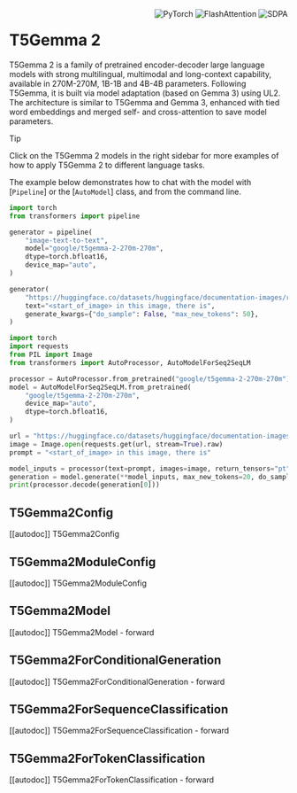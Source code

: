 
<!--Copyright 2025 The HuggingFace Team. All rights reserved.

Licensed under the Apache License, Version 2.0 (the "License"); you may not use this file except in compliance with
the License. You may obtain a copy of the License at

http://www.apache.org/licenses/LICENSE-2.0

Unless required by applicable law or agreed to in writing, software distributed under the License is distributed on
an "AS IS" BASIS, WITHOUT WARRANTIES OR CONDITIONS OF ANY KIND, either express or implied. See the License for the
specific language governing permissions and limitations under the License.

⚠️ Note that this file is in Markdown but contain specific syntax for our doc-builder (similar to MDX) that may not be
rendered properly in your Markdown viewer.

-->
<div style="float: right;">
    <div class="flex flex-wrap space-x-1">
        <img alt="PyTorch" src="https://img.shields.io/badge/PyTorch-DE3412?style=flat&logo=pytorch&logoColor=white">
        <img alt="FlashAttention" src="https://img.shields.io/badge/%E2%9A%A1%EF%B8%8E%20FlashAttention-eae0c8?style=flat">
        <img alt="SDPA" src="https://img.shields.io/badge/SDPA-DE3412?style=flat&logo=pytorch&logoColor=white">
    </div>
</div>

# T5Gemma 2

T5Gemma 2 is a family of pretrained encoder-decoder large language models with strong multilingual, multimodal and long-context capability, available in 270M-270M, 1B-1B and 4B-4B parameters. Following T5Gemma, it is built via model adaptation (based on Gemma 3) using UL2. The architecture is similar to T5Gemma and Gemma 3, enhanced with tied word embeddings and merged self- and cross-attention to save model parameters.

> [!TIP]
> Click on the T5Gemma 2 models in the right sidebar for more examples of how to apply T5Gemma 2 to different language tasks.

The example below demonstrates how to chat with the model with [`Pipeline`] or the [`AutoModel`] class, and from the command line.

<hfoptions id="usage">
<hfoption id="Pipeline">

```python
import torch
from transformers import pipeline

generator = pipeline(
    "image-text-to-text",
    model="google/t5gemma-2-270m-270m",
    dtype=torch.bfloat16,
    device_map="auto",
)

generator(
    "https://huggingface.co/datasets/huggingface/documentation-images/resolve/main/bee.jpg",
    text="<start_of_image> in this image, there is",
    generate_kwargs={"do_sample": False, "max_new_tokens": 50},
)
```

</hfoption>
<hfoption id="AutoModel">

```python
import torch
import requests
from PIL import Image
from transformers import AutoProcessor, AutoModelForSeq2SeqLM

processor = AutoProcessor.from_pretrained("google/t5gemma-2-270m-270m")
model = AutoModelForSeq2SeqLM.from_pretrained(
    "google/t5gemma-2-270m-270m",
    device_map="auto",
    dtype=torch.bfloat16,
)

url = "https://huggingface.co/datasets/huggingface/documentation-images/resolve/main/bee.jpg"
image = Image.open(requests.get(url, stream=True).raw)
prompt = "<start_of_image> in this image, there is"

model_inputs = processor(text=prompt, images=image, return_tensors="pt")
generation = model.generate(**model_inputs, max_new_tokens=20, do_sample=False)
print(processor.decode(generation[0]))
```

</hfoption>
</hfoptions>

## T5Gemma2Config

[[autodoc]] T5Gemma2Config

## T5Gemma2ModuleConfig

[[autodoc]] T5Gemma2ModuleConfig

## T5Gemma2Model

[[autodoc]] T5Gemma2Model
    - forward

## T5Gemma2ForConditionalGeneration

[[autodoc]] T5Gemma2ForConditionalGeneration
    - forward

## T5Gemma2ForSequenceClassification

[[autodoc]] T5Gemma2ForSequenceClassification
    - forward

## T5Gemma2ForTokenClassification

[[autodoc]] T5Gemma2ForTokenClassification
    - forward
